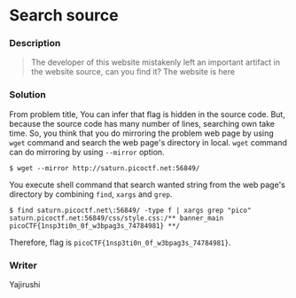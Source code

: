 # Search source
### Description
> The developer of this website mistakenly left an important artifact in the website source, can you find it? The website is here

### Solution
From problem title, You can infer that flag is hidden in the source code.
But, because the source code has many number of lines, searching own take time.
So, you think that you do mirroring the problem web page by using `wget` command and
search the web page's directory in local.
`wget` command can do mirroring by using `--mirror` option.
```
$ wget --mirror http://saturn.picoctf.net:56849/
```

You execute shell command that search wanted string from the web page's directory by combining `find`, `xargs` and `grep`.
```
$ find saturn.picoctf.net\:56849/ -type f | xargs grep "pico"
saturn.picoctf.net:56849/css/style.css:/** banner_main picoCTF{1nsp3ti0n_0f_w3bpag3s_74784981} **/
```

Therefore, flag is `picoCTF{1nsp3ti0n_0f_w3bpag3s_74784981}`.

### Writer
Yajirushi